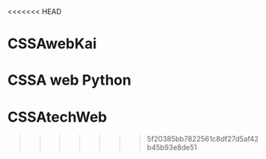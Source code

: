 <<<<<<< HEAD
# CSSAwebKai
CSSA web Python
=======
# CSSAtechWeb
>>>>>>> 5f20385bb7822561c8df27d5af42b45b93e8de51
